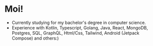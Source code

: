 # Moi!



- Currently studying for my bachelor's degree in computer science.
- Experience with Kotlin, Typescript, Golang, Java, React, MongoDB, Postgres, SQL, GraphQL, Html/Css, Tailwind, Android (Jetpack Compose) and others:)


<!---
waeekron/waeekron is a ✨ special ✨ repository because its `README.md` (this file) appears on your GitHub profile.
You can click the Preview link to take a look at your changes.
--->
